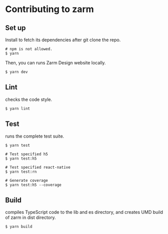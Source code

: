 # Contributing to zarm

## Set up
Install to fetch its dependencies after git clone the repo.

```
# npm is not allowed.
$ yarn
```

Then, you can runs Zarm Design website locally.
```
$ yarn dev
```


## Lint
checks the code style.

```
$ yarn lint
```

## Test
runs the complete test suite.

```
$ yarn test

# Test specified h5
$ yarn test:h5

# Test specified react-native
$ yarn test:rn

# Generate coverage
$ yarn test:h5 --coverage
```

## Build
compiles TypeScript code to the lib and es directory, and creates UMD build of zarm in dist directory.

```
$ yarn build
```